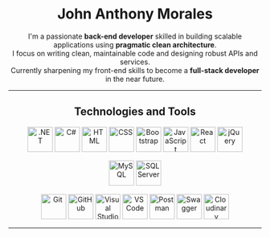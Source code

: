 <div align="center">
 
  # **John Anthony Morales**  

  <p>
    I'm a passionate <strong>back-end developer</strong> skilled in building scalable applications using 
    <strong>pragmatic clean architecture</strong>.<br>
    I focus on writing clean, maintainable code and designing robust APIs and services.<br>
    Currently sharpening my front-end skills to become a <strong>full-stack developer</strong> in the near future.
  </p>
</div>

---

<div align="center">
 
  ## **Technologies and Tools**  

</div>

<div align="center">
  <p align="center">
    <!-- Core Dev Stack -->
    <img src="https://upload.wikimedia.org/wikipedia/commons/7/7d/Microsoft_.NET_logo.svg" alt=".NET" width="50" height="50"/>
    <img src="https://cdn.jsdelivr.net/gh/devicons/devicon/icons/csharp/csharp-original.svg" alt="C#" width="50" height="50"/>
    <img src="https://cdn.jsdelivr.net/gh/devicons/devicon/icons/html5/html5-original.svg" alt="HTML" width="50" height="50"/>
    <img src="https://cdn.jsdelivr.net/gh/devicons/devicon/icons/css3/css3-original.svg" alt="CSS" width="50" height="50"/>
    <img src="https://cdn.jsdelivr.net/gh/devicons/devicon/icons/bootstrap/bootstrap-original.svg" alt="Bootstrap" width="50" height="50"/>
    <img src="https://cdn.jsdelivr.net/gh/devicons/devicon/icons/javascript/javascript-original.svg" alt="JavaScript" width="50" height="50"/>
    <img src="https://cdn.jsdelivr.net/gh/devicons/devicon/icons/react/react-original.svg" alt="React" width="50" height="50"/>
    <img src="https://cdn.jsdelivr.net/gh/devicons/devicon/icons/jquery/jquery-original.svg" alt="jQuery" width="50" height="50"/>
  </p>
  
  <p align="center">
    <!-- Database -->
     <img src="https://cdn.jsdelivr.net/gh/devicons/devicon/icons/mysql/mysql-original.svg" alt="MySQL" width="50" height="50"/>
     <img src="https://cdn.jsdelivr.net/gh/devicons/devicon/icons/microsoftsqlserver/microsoftsqlserver-plain.svg" alt="SQL Server" width="50" height="50"/>
  </p>

  <p align="center">
    <!-- Tools -->
     <img src="https://cdn.jsdelivr.net/gh/devicons/devicon/icons/git/git-original.svg" alt="Git" width="50" height="50"/>
     <img src="https://cdn.jsdelivr.net/gh/devicons/devicon/icons/github/github-original.svg" alt="GitHub" width="50" height="50"/>
     <img src="https://cdn.jsdelivr.net/gh/devicons/devicon/icons/visualstudio/visualstudio-plain.svg" alt="Visual Studio" width="50" height="50"/>
     <img src="https://cdn.jsdelivr.net/gh/devicons/devicon/icons/vscode/vscode-original.svg" alt="VS Code" width="50" height="50"/>
     <img src="https://www.vectorlogo.zone/logos/getpostman/getpostman-icon.svg" alt="Postman" width="50" height="50"/>
     <img src="https://cdn.worldvectorlogo.com/logos/swagger.svg" alt="Swagger" width="50" height="50"/>
     <img src="https://res.cloudinary.com/cloudinary-marketing/image/upload/v1696435257/Brand%20Assets/Social%20Icons/Cloud/Cloudinary_Logo_Icon.svg" alt="Cloudinary" width="50" height="50"/>
  </p>
</div>

---
